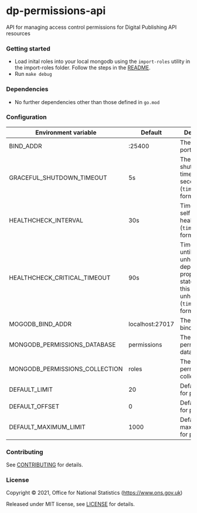 dp-permissions-api
================
API for managing access control permissions for Digital Publishing API resources

### Getting started

* Load inital roles into your local mongodb using the `import-roles` utility in the import-roles folder. Follow the steps in the [README](./import-roles/README.md).
* Run `make debug`

### Dependencies

* No further dependencies other than those defined in `go.mod`

### Configuration

| Environment variable              | Default   | Description
| ----------------------------      | --------- | -----------
| BIND_ADDR                         | :25400    | The host and port to bind to
| GRACEFUL_SHUTDOWN_TIMEOUT         | 5s        | The graceful shutdown timeout in seconds (`time.Duration` format)
| HEALTHCHECK_INTERVAL              | 30s       | Time between self-healthchecks (`time.Duration` format)
| HEALTHCHECK_CRITICAL_TIMEOUT      | 90s       | Time to wait until an unhealthy dependent propagates its state to make this app unhealthy (`time.Duration` format)
| MOGODB_BIND_ADDR                  | localhost:27017 | The MongoDB bind address
| MONGODB_PERMISSIONS_DATABASE      | permissions     | The MongoDB permissions database
| MONGODB_PERMISSIONS_COLLECTION    | roles     | The MongoDB permissions collection
| DEFAULT_LIMIT                     | 20        | Default limit for pagination
| DEFAULT_OFFSET                    | 0         | Default offset for pagination
| DEFAULT_MAXIMUM_LIMIT             | 1000      | Default maximum limit for pagination

### Contributing

See [CONTRIBUTING](CONTRIBUTING.md) for details.

### License

Copyright © 2021, Office for National Statistics (https://www.ons.gov.uk)

Released under MIT license, see [LICENSE](LICENSE.md) for details.

